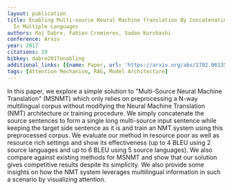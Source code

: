 ```yaml
---
layout: publication
title: Enabling Multi-source Neural Machine Translation By Concatenating Source Sentences
  In Multiple Languages
authors: Raj Dabre, Fabien Cromieres, Sadao Kurohashi
conference: Arxiv
year: 2017
citations: 19
bibkey: dabre2017enabling
additional_links: [{name: Paper, url: 'https://arxiv.org/abs/1702.06135'}]
tags: [Attention Mechanism, RAG, Model Architecture]
---
```

In this paper, we explore a simple solution to "Multi-Source Neural Machine
Translation" (MSNMT) which only relies on preprocessing a N-way multilingual
corpus without modifying the Neural Machine Translation (NMT) architecture or
training procedure. We simply concatenate the source sentences to form a single
long multi-source input sentence while keeping the target side sentence as it
is and train an NMT system using this preprocessed corpus. We evaluate our
method in resource poor as well as resource rich settings and show its
effectiveness (up to 4 BLEU using 2 source languages and up to 6 BLEU using 5
source languages). We also compare against existing methods for MSNMT and show
that our solution gives competitive results despite its simplicity. We also
provide some insights on how the NMT system leverages multilingual information
in such a scenario by visualizing attention.